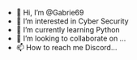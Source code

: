 - 👋 Hi, I’m @Gabrie69
- 👀 I’m interested in Cyber Security
- 🌱 I’m currently learning Python
- 💞️ I’m looking to collaborate on ...
- 📫 How to reach me Discord...

<!---
Gabrie69/Gabrie69 is a ✨ special ✨ repository because its `README.md` (this file) appears on your GitHub profile.
You can click the Preview link to take a look at your changes.
--->

